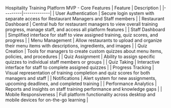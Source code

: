 Hospitality Training Platform MVP - Core Features
| Feature | Description |
|---------|-------------|
| User Authentication | Secure login system with separate access for Restaurant Managers and Staff members |
| Restaurant Dashboard | Central hub for restaurant managers to view overall training progress, manage staff, and access all platform features |
| Staff Dashboard | Simplified interface for staff to view assigned training, quiz scores, and progress |
| Menu Management | Allow restaurants to upload and organize their menu items with descriptions, ingredients, and images |
| Quiz Creation | Tools for managers to create custom quizzes about menu items, policies, and procedures |
| Quiz Assignment | Ability to assign specific quizzes to individual staff members or groups |
| Quiz Taking | Interactive interface for staff to complete assigned quizzes |
| Progress Tracking | Visual representation of training completion and quiz scores for both managers and staff |
| Notifications | Alert system for new assignments, upcoming deadlines, and completed training |
| Performance Analytics | Reports and insights on staff training performance and knowledge gaps |
| Mobile Responsiveness | Full platform functionality across desktop and mobile devices for on-the-go learning |
